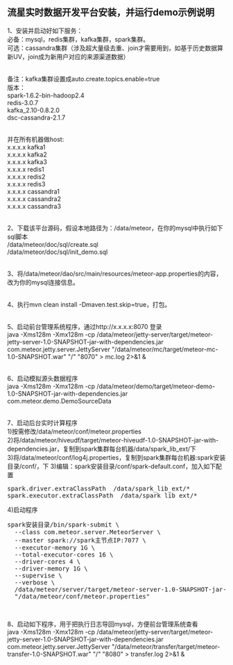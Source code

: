 流星实时数据开发平台安装，并运行demo示例说明
-------------

1、安装并启动好如下服务：<br />
必备：mysql，redis集群，kafka集群，spark集群。<br />
可选：cassandra集群（涉及超大量级去重、join才需要用到，如基于历史数据算新UV，join成为新用户对应的来源渠道数据）<br /><br />

备注：kafka集群设置成auto.create.topics.enable=true<br />
版本：<br />
spark-1.6.2-bin-hadoop2.4<br />
redis-3.0.7<br />
kafka_2.10-0.8.2.0<br />
dsc-cassandra-2.1.7<br /><br />

并在所有机器做host:<br />
x.x.x.x kafka1<br />
x.x.x.x kafka2<br />
x.x.x.x kafka3<br />
x.x.x.x redis1<br />
x.x.x.x redis2<br />
x.x.x.x redis3<br />
x.x.x.x cassandra1<br />
x.x.x.x cassandra2<br />
x.x.x.x cassandra3<br /><br />

2、下载该平台源码，假设本地路径为：/data/meteor，在你的mysql中执行如下sql脚本<br />
/data/meteor/doc/sql/create.sql<br />
/data/meteor/doc/sql/init_demo.sql<br /><br />

3、将/data/meteor/dao/src/main/resources/meteor-app.properties的内容，改为你的mysql连接信息。<br /><br />

4、执行mvn clean install -Dmaven.test.skip=true，打包。<br /><br />

5、启动前台管理系统程序，通过http://x.x.x.x:8070 登录<br />
java -Xms128m -Xmx128m -cp /data/meteor/jetty-server/target/meteor-jetty-server-1.0-SNAPSHOT-jar-with-dependencies.jar com.meteor.jetty.server.JettyServer "/data/meteor/mc/target/meteor-mc-1.0-SNAPSHOT.war" "/" "8070" > mc.log 2>&1 & <br /><br />

6、启动模拟源头数据程序<br />
java -Xms128m -Xmx128m -cp /data/meteor/demo/target/meteor-demo-1.0-SNAPSHOT-jar-with-dependencies.jar com.meteor.demo.DemoSourceData <br /><br />

7、启动后台实时计算程序<br />
1)按需修改/data/meteor/conf/meteor.properties<br />
2)将/data/meteor/hiveudf/target/meteor-hiveudf-1.0-SNAPSHOT-jar-with-dependencies.jar，复制到spark集群每台机器/data/spark_lib_ext/下<br />
3)将/data/meteor/conf/log4j.properties，复制到spark集群每台机器:spark安装目录/conf/，下
3)编辑：spark安装目录/conf/spark-default.conf，加入如下配置<br />
<pre>
spark.driver.extraClassPath  /data/spark_lib_ext/*
spark.executor.extraClassPath  /data/spark_lib_ext/*
</pre>
4)启动程序
<pre>
spark安装目录/bin/spark-submit \
  --class com.meteor.server.MeteorServer \
  --master spark://spark主节点IP:7077 \
  --executor-memory 1G \
  --total-executor-cores 16 \
  --driver-cores 4 \
  --driver-memory 1G \
  --supervise \
  --verbose \
  /data/meteor/server/target/meteor-server-1.0-SNAPSHOT-jar-with-dependencies.jar \
  "/data/meteor/conf/meteor.properties"
</pre>
<br />

8、启动如下程序，用于把执行日志导回mysql，方便前台管理系统查看<br />
java -Xms128m -Xmx128m -cp /data/meteor/jetty-server/target/meteor-jetty-server-1.0-SNAPSHOT-jar-with-dependencies.jar com.meteor.jetty.server.JettyServer "/data/meteor/transfer/target/meteor-transfer-1.0-SNAPSHOT.war" "/" "8080" > transfer.log 2>&1 & <br /><br />










